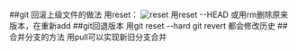 #
##git 回滚上级文件的做法
用reset：
![reset](/home/图片/reset.png)
用reset --HEAD
或用rm删除原来版本，在重新add
##git回退版本
用git reset --hard
git revert 
都会修改历史
##合并分支的方法
用pull可以实现新旧分支合并



